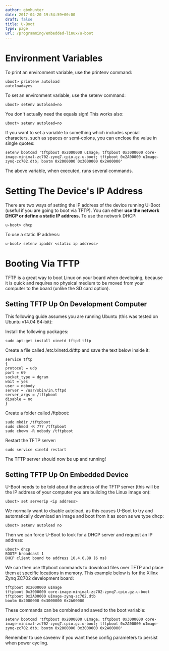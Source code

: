 ```yaml
---
author: gbmhunter
date: 2017-04-20 19:54:59+00:00
draft: false
title: U-Boot
type: page
url: /programming/embedded-linux/u-boot
---
```


# Environment Variables

To print an environment variable, use the printenv command:
    
    uboot> printenv autoload
    autoload=yes

To set an environment variable, use the setenv command:
    
    uboot> setenv autoload=no

You don't actually need the equals sign! This works also:
    
    uboot> setenv autoload=no

If you want to set a variable to something which includes special characters, such as spaces or semi-colons, you can enclose the value in single quotes:

    setenv bootcmd 'tftpboot 0x2000000 uImage; tftpboot 0x3000000 core-image-minimal-zc702-zynq7.cpio.gz.u-boot; tftpboot 0x2A00000 uImage-zynq-zc702.dtb; bootm 0x2000000 0x3000000 0x2A00000'

The above variable, when executed, runs several commands.

# Setting The Device's IP Address

There are two ways of setting the IP address of the device running U-Boot (useful if you are going to boot via TFTP). You can either **use the network DHCP or define a static IP address.** To use the network DHCP:
    
    u-boot> dhcp

To use a static IP address:

    u-boot> setenv ipaddr <static ip address>

# Booting Via TFTP

TFTP is a great way to boot Linux on your board when developing, because it is quick and requires no physical medium to be moved from your computer to the board (unlike the SD card option).

## Setting TFTP Up On Development Computer

This following guide assumes you are running Ubuntu (this was tested on Ubuntu v14.04 64-bit):

Install the following packages:

    sudo apt-get install xinetd tftpd tftp

Create a file called /etc/xinetd.d/tftp and save the text below inside it:

    service tftp
    {
    protocol = udp
    port = 69
    socket_type = dgram
    wait = yes
    user = nobody
    server = /usr/sbin/in.tftpd
    server_args = /tftpboot
    disable = no
    }

Create a folder called /ftpboot:

    sudo mkdir /tftpboot
    sudo chmod -R 777 /tftpboot
    sudo chown -R nobody /tftpboot

Restart the TFTP server:

    sudo service xinetd restart

The TFTP server should now be up and running!

## Setting TFTP Up On Embedded Device

U-Boot needs to be told about the address of the TFTP server (this will be the IP address of your computer you are building the Linux image on):

    uboot> set serverip <ip address>

We normally want to disable autoload, as this causes U-Boot to try and automatically download an image and boot from it as soon as we type dhcp:
    
    uboot> setenv autoload no

Then we can force U-Boot to look for a DHCP server and request an IP address:

    uboot> dhcp
    BOOTP broadcast 1
    DHCP client bound to address 10.4.6.88 (6 ms)

We can then use tftpboot commands to download files over TFTP and place them at specific locations in memory. This example below is for the Xilinx Zynq ZC702 development board:
    
    tftpboot 0x2000000 uImage
    tftpboot 0x3000000 core-image-minimal-zc702-zynq7.cpio.gz.u-boot
    tftpboot 0x2A00000 uImage-zynq-zc702.dtb
    bootm 0x2000000 0x3000000 0x2A00000

These commands can be combined and saved to the boot variable:
    
    setenv bootcmd 'tftpboot 0x2000000 uImage; tftpboot 0x3000000 core-image-minimal-zc702-zynq7.cpio.gz.u-boot; tftpboot 0x2A00000 uImage-zynq-zc702.dtb; bootm 0x2000000 0x3000000 0x2A00000'

Remember to use saveenv if you want these config parameters to persist when power cycling.
